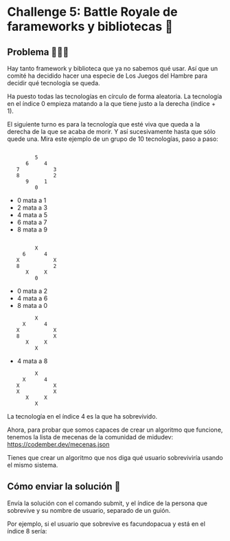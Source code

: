 # Challenge 5: Battle Royale de farameworks y bibliotecas 👑

## Problema 🤷🏽‍♂️

Hay tanto framework y biblioteca que ya no sabemos qué usar. Así que un comité ha decidido hacer una especie de Los Juegos del Hambre para decidir qué tecnología se queda.

Ha puesto todas las tecnologías en círculo de forma aleatoria. La tecnología en el índice 0 empieza matando a la que tiene justo a la derecha (índice + 1).

El siguiente turno es para la tecnología que esté viva que queda a la derecha de la que se acaba de morir. Y así sucesivamente hasta que sólo quede una. Mira este ejemplo de un grupo de 10 tecnologías, paso a paso:

```

         5
      6     4
   7           3
   8           2
      9     1
         0
```

-   0 mata a 1
-   2 mata a 3
-   4 mata a 5
-   6 mata a 7
-   8 mata a 9

```

         X
     6      4
   X           X
   8           2
      X     X
         0
```

-   0 mata a 2
-   4 mata a 6
-   8 mata a 0

```
         X
     X      4
   X           X
   8           X
      X     X
         X
```

-   4 mata a 8

```
         X
     X      4
   X           X
   X           X
      X     X
         X
```

La tecnología en el índice 4 es la que ha sobrevivido.

Ahora, para probar que somos capaces de crear un algoritmo que funcione, tenemos la lista de mecenas de la comunidad de midudev: https://codember.dev/mecenas.json

Tienes que crear un algoritmo que nos diga qué usuario sobreviviría usando el mismo sistema.

## Cómo enviar la solución 🚀

Envía la solución con el comando submit, y el índice de la persona que sobrevive y su nombre de usuario, separado de un guión.

Por ejemplo, si el usuario que sobrevive es facundopacua y está en el índice 8 sería:
